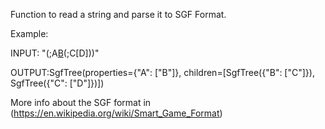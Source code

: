 Function to read a string and parse it to SGF Format.

Example:

INPUT: "(;A[B](;B[C])(;C[D]))"

OUTPUT:SgfTree(properties={"A": ["B"]}, children=[SgfTree({"B": ["C"]}), SgfTree({"C": ["D"]})])

More info about the SGF format in (https://en.wikipedia.org/wiki/Smart_Game_Format)

  


